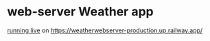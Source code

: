 # web-server Weather app

[running live](https://weatherwebserver-production.up.railway.app/) on https://weatherwebserver-production.up.railway.app/
